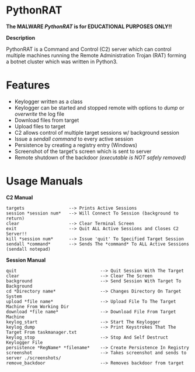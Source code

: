 # PythonRAT

**The MALWARE _PythonRAT_ is for EDUCATIONAL PURPOSES ONLY!!** 

**Description**

PythonRAT is a Command and Control (C2) server which can control multiple machines running the Remote Administration Trojan (RAT) forming a botnet cluster which was written in Python3. 


# Features

- Keylogger written as a class
- Keylogger can be started and stopped remote with options to _dump_ or _overwrite_ the log file
- Download files from target
- Upload files to target
- C2 allows control of multiple target sessions w/ background session
- Issue a _sendall *command*_ to every active session
- Persistence by creating a registry entry (Windows)
- Screenshot of the target's screen which is sent to server
- Remote shutdown of the backdoor _(executable is NOT safely removed)_


# Usage Manuals
**C2 Manual**

    targets                 --> Prints Active Sessions
    session *session num*   --> Will Connect To Session (background to return)
    clear                   --> Clear Terminal Screen
    exit                    --> Quit ALL Active Sessions and Closes C2 Server!!
    kill *session num*      --> Issue 'quit' To Specified Target Session
    sendall *command*       --> Sends The *command* To ALL Active Sessions (sendall notepad)



**Session Manual**

    quit                                --> Quit Session With The Target
    clear                               --> Clear The Screen
    background                          --> Send Session With Target To Background
    cd *Directory name*                 --> Changes Directory On Target System
    upload *file name*                  --> Upload File To The Target Machine From Working Dir 
    download *file name*                --> Download File From Target Machine
    keylog_start                        --> Start The Keylogger
    keylog_dump                         --> Print Keystrokes That The Target From taskmanager.txt
    keylog_stop                         --> Stop And Self Destruct Keylogger File
    persistence *RegName* *filename*    --> Create Persistence In Registry
    screenshot                          --> Takes screenshot and sends to server ./screenshots/
    remove_backdoor                     --> Removes backdoor from target
